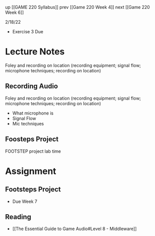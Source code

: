 up [[GAME 220 Syllabus]]
prev [[Game 220 Week 4]]
next [[Game 220 Week 6]]

2/18/22
- Exercise 3 Due

# Lecture Notes
Foley and recording on location (recording equipment; signal flow; microphone techniques; recording on location)

## Recording Audio
Foley and recording on location (recording equipment; signal flow; microphone techniques; recording on location)

- What microphone is
- Signal Flow
- Mic techniques

## Foosteps Project

FOOTSTEP project lab time

# Assignment
## Footsteps Project
- Due Week 7

## Reading
- [[The Essential Guide to Game Audio#Level 8 - Middleware]]